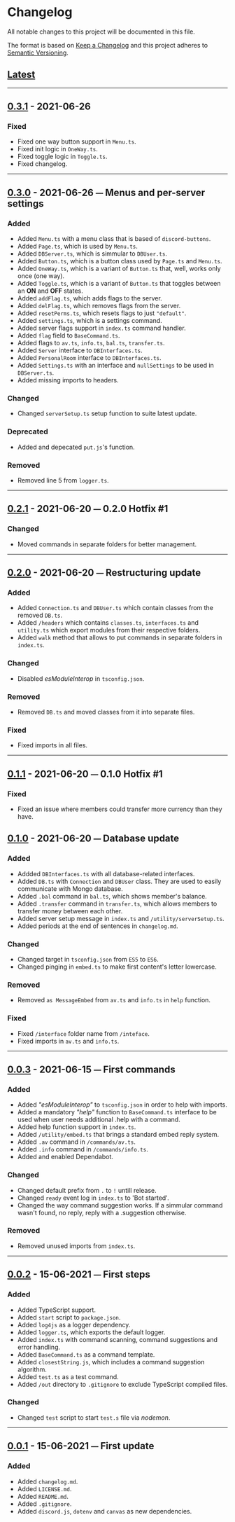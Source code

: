 # Changelog
All notable changes to this project will be documented in this file.

The format is based on [Keep a Changelog][Keep a Changelog] and this project adheres to [Semantic Versioning][Semantic Versioning].

## [Latest]
---
## [0.3.1] - 2021-06-26

### Fixed
- Fixed one way button support in `Menu.ts`.
- Fixed init logic in `OneWay.ts`.
- Fixed toggle logic in `Toggle.ts`.
- Fixed changelog.

---
## [0.3.0] - 2021-06-26 ⏤ Menus and per-server settings

### Added
- Added `Menu.ts` with a menu class that is based of `discord-buttons`.
- Added `Page.ts`, which is used by `Menu.ts`.
- Added `DBServer.ts`, which is simmular to `DBUser.ts`.
- Added `Button.ts`, which is a button class used by `Page.ts` and `Menu.ts`.
- Added `OneWay.ts`, which is a variant of `Button.ts` that, well, works only once (one way).
- Added `Toggle.ts`, which is a variant of `Button.ts` that toggles between an **ON** and **OFF** states.
- Added `addFlag.ts`, which adds flags to the server.
- Added `delFlag.ts`, which removes flags from the server.
- Added `resetPerms.ts`, which resets flags to just `"default"`.
- Added `settings.ts`, which is a settings command.
- Added server flags support in `index.ts` command handler.
- Added `flag` field to `BaseCommand.ts`.
- Added flags to `av.ts`, `info.ts`, `bal.ts`, `transfer.ts`.
- Added `Server` interface to `DBInterfaces.ts`.
- Added `PersonalRoom` interface to `DBInterfaces.ts`.
- Added `Settings.ts` with an interface and `nullSettings` to be used in `DBServer.ts`.
- Added missing imports to headers.

### Changed
- Changed `serverSetup.ts` setup function to suite latest update.

### Deprecated
- Added and depecated `put.js`'s function.

### Removed
- Removed line 5 from `logger.ts`.

---
## [0.2.1] - 2021-06-20 ⏤ 0.2.0 Hotfix #1

### Changed
  - Moved commands in separate folders for better management.

---
## [0.2.0] - 2021-06-20 ⏤ Restructuring update

### Added
  - Added `Connection.ts` and `DBUser.ts` which contain classes from the removed `DB.ts`.
  - Added `/headers` which contains `classes.ts`, `interfaces.ts` and `utility.ts` which export modules from their respective folders.
  - Added `walk` method that allows to put commands in separate folders in `index.ts`.
### Changed
  - Disabled *esModuleInterop* in `tsconfig.json`.
### Removed
  - Removed `DB.ts` and moved classes from it into separate files.
### Fixed
  - Fixed imports in all files.
---
## [0.1.1] - 2021-06-20 ⏤ 0.1.0 Hotfix #1

### Fixed
  - Fixed an issue where members could transfer more currency than they have.
## [0.1.0] - 2021-06-20 ⏤ Database update
### Added
  - Addded `DBInterfaces.ts` with all database-related interfaces.
  - Added `DB.ts` with `Connection` and `DBUser` class. They are used to easily communicate with Mongo database.
  - Added `.bal` command in `bal.ts`, which shows member's balance.
  - Added `.transfer` command in `transfer.ts`, which allows members to transfer money between each other.
  - Added server setup message in `index.ts` and `/utility/serverSetup.ts`.
  - Added periods at the end of sentences in `changelog.md`.
### Changed
  - Changed target in `tsconfig.json` from `ES5` to `ES6`.
  - Changed pinging in `embed.ts` to make first content's letter lowercase.
### Removed
  - Removed `as MessageEmbed` from `av.ts` and `info.ts` in `help` function.
### Fixed
  - Fixed `/interface` folder name from `/inteface`.
  - Fixed imports in `av.ts` and `info.ts`.

---
## [0.0.3] - 2021-06-15 ⏤ First commands

### Added
  - Added *"esModuleInterop"* to `tsconfig.json` in order to help with imports.
  - Added a mandatory *"help"* function to `BaseCommand.ts` interface to be used when user needs additional .help with a command.
  - Added help function support in `index.ts`.
  - Added `/utility/embed.ts` that brings a standard embed reply system.
  - Added `.av` command in `/commands/av.ts`.
  - Added `.info` command in `/commands/info.ts`.
  - Added and enabled Dependabot.

### Changed
 - Changed default prefix from `.` to `!` untill release.
 - Changed `ready` event log in `index.ts` to 'Bot started'.
 - Changed the way command suggestion works. If a simmular command wasn't found, no reply, reply with a .suggestion otherwise.

### Removed
  - Removed unused imports from `index.ts`.
---
## [0.0.2] - 15-06-2021 ⏤ First steps

### Added
  - Added TypeScript support.
  - Added `start` script to `package.json`.
  - Added `log4js` as a logger dependency.
  - Added `logger.ts`, which exports the default logger.
  - Added `index.ts` with command scanning, command suggestions and error handling.
  - Added `BaseCommand.ts` as a command template.
  - Added `closestString.js`, which includes a command suggestion algorithm.
  - Added `test.ts` as a test command.
  - Added `/out` directory to `.gitignore` to exclude TypeScript compiled files.
### Changed
  - Changed `test` script to start `test.s` file via *nodemon*.
---
## [0.0.1] - 15-06-2021 ⏤ First update

### Added
  - Added `changelog.md`.
  - Added `LICENSE.md`.
  - Added `README.md`.
  - Added `.gitignore`.
  - Added `discord.js`, `dotenv` and `canvas` as new dependencies.


<!-- Links -->
[Keep a Changelog]: https://keepachangelog.com/
[Semantic Versioning]: https://semver.org/

<!-- Versions -->
[Latest]: https://github.com/da-the-dev/motodori-2.0/compare/v0.3.1..HEAD
[0.3.1]: https://github.com/da-the-dev/motodori-2.0/compare/v0.3.0..v0.3.1
[0.3.0]: https://github.com/da-the-dev/motodori-2.0/compare/v0.2.1..v0.3.0
[0.2.1]: https://github.com/da-the-dev/motodori-2.0/compare/v0.2.0..v0.2.1
[0.2.0]: https://github.com/da-the-dev/motodori-2.0/compare/v0.1.1..v0.2.0
[0.1.1]: https://github.com/da-the-dev/motodori-2.0/compare/v0.1.0..v0.1.1
[0.1.0]: https://github.com/da-the-dev/motodori-2.0/compare/v0.0.3..v0.1.0
[0.0.3]: https://github.com/da-the-dev/motodori-2.0/compare/v0.0.2..v0.0.3
[0.0.2]: https://github.com/da-the-dev/motodori-2.0/compare/0.0.2...0.0.1
[0.0.1]: https://github.com/da-the-dev/motodori-2.0/releases/v0.0.1
